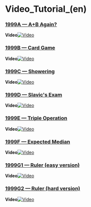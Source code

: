 # Video_Tutorial_(en)


### [1999A — A+B Again?](../problems/A._A+B_Again_.md)

 **Video**[![Video](https://img.youtube.com/vi/51N63T9j7-Y/0.jpg)](https://www.youtube.com/watch?v=51N63T9j7-Y)



### [1999B — Card Game](../problems/B._Card_Game.md)

 **Video**[![Video](https://img.youtube.com/vi/51N63T9j7-Y/0.jpg)](https://www.youtube.com/watch?v=51N63T9j7-Y)



### [1999C — Showering](../problems/C._Showering.md)

 **Video**[![Video](https://img.youtube.com/vi/51N63T9j7-Y/0.jpg)](https://www.youtube.com/watch?v=51N63T9j7-Y)



### [1999D — Slavic's Exam](../problems/D._Slavic's_Exam.md)

 **Video**[![Video](https://img.youtube.com/vi/51N63T9j7-Y/0.jpg)](https://www.youtube.com/watch?v=51N63T9j7-Y)



### [1999E — Triple Operation](../problems/E._Triple_Operations.md)

 **Video**[![Video](https://img.youtube.com/vi/51N63T9j7-Y/0.jpg)](https://www.youtube.com/watch?v=51N63T9j7-Y)



### [1999F — Expected Median](../problems/F._Expected_Median.md)

 **Video**[![Video](https://img.youtube.com/vi/51N63T9j7-Y/0.jpg)](https://www.youtube.com/watch?v=51N63T9j7-Y)



### [1999G1 — Ruler (easy version)](../problems/G1._Ruler_(easy_version).md)

 **Video**[![Video](https://img.youtube.com/vi/51N63T9j7-Y/0.jpg)](https://www.youtube.com/watch?v=51N63T9j7-Y)



### [1999G2 — Ruler (hard version)](../problems/G2._Ruler_(hard_version).md)

 **Video**[![Video](https://img.youtube.com/vi/51N63T9j7-Y/0.jpg)](https://www.youtube.com/watch?v=51N63T9j7-Y)



